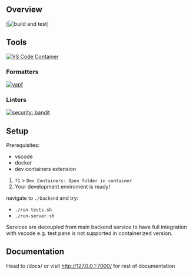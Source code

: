 ## Overview

[![build and test](https://github.com/konradzagozda/django-REST-starter/actions/workflows/test/badge.svg)]

## Tools

[![VS Code Container](https://img.shields.io/static/v1?label=VS+Code&message=Container&logo=visualstudiocode&color=007ACC&logoColor=007ACC&labelColor=2C2C32)](https://open.vscode.dev/konradzagozda/django-REST-starter)

### Formatters
[![yapf](https://github.com/google/yapf/actions/workflows/ci.yml/badge.svg)](https://open.vscode.dev/konradzagozda/django-REST-starter)


### Linters

[![security: bandit](https://img.shields.io/badge/security-bandit-yellow.svg)](https://github.com/PyCQA/bandit)

## Setup

Prerequisites:
- vscode
- docker
- dev containers extension


1. `f1` > `Dev Containers: Open folder in container`
2. Your development enviroment is ready!

navigate to `./backend` and try:
- `./run-tests.sh`
- `./run-server.sh`

Services are decoupled from main backend service to have full integration with vscode e.g. test pane is not supported in containerized version.

## Documentation

Head to /docs/ or visit <http://127.0.0.1:7000/> for rest of documentation
